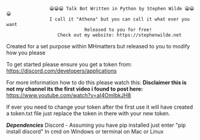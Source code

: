                     😀😀😀 Talk Bot Written in Python by Stephen Wilde 😀😀😀
                    I call it "Athena" but you can call it what ever you want
                                 Released to you for free!
                       Check out my website: https://stephenwilde.net
   
   Created for a set purpose within MHmatters but released to you to modify how you please
   
   To get started please ensure you get a token from:
   https://discord.com/developers/applications
   
   For more information how to do this please watch this:
   **Disclaimer this is not my channel its the first video i found to post here:**
   https://www.youtube.com/watch?v=aI4OmIbkJH8
   
   If ever you need to change your token after the first use it will have created a token.txt file
   just replace the token in there with your new token.
   
   ***Dependencies***
   Discord - Assuming you have pip installed just enter
   "pip install discord"
   In cmd on Windows or terminal on Mac or Linux
   
   
  
